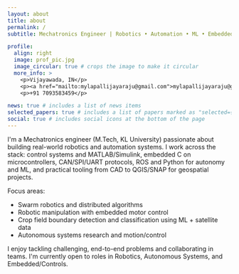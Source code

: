 ```yaml
---
layout: about
title: about
permalink: /
subtitle: Mechatronics Engineer | Robotics • Automation • ML • Embedded Systems

profile:
  align: right
  image: prof_pic.jpg
  image_circular: true # crops the image to make it circular
  more_info: >
    <p>Vijayawada, IN</p>
    <p><a href="mailto:mylapallijayaraju@gmail.com">mylapallijayaraju@gmail.com</a></p>
    <p>+91 7093583459</p>

news: true # includes a list of news items
selected_papers: true # includes a list of papers marked as "selected={true}"
social: true # includes social icons at the bottom of the page
---
```


I'm a Mechatronics engineer (M.Tech, KL University) passionate about building real-world robotics and automation systems. I work across the stack: control systems and MATLAB/Simulink, embedded C on microcontrollers, CAN/SPI/UART protocols, ROS and Python for autonomy and ML, and practical tooling from CAD to QGIS/SNAP for geospatial projects.

Focus areas:

- Swarm robotics and distributed algorithms
- Robotic manipulation with embedded motor control
- Crop field boundary detection and classification using ML + satellite data
- Autonomous systems research and motion/control

I enjoy tackling challenging, end-to-end problems and collaborating in teams. I'm currently open to roles in Robotics, Autonomous Systems, and Embedded/Controls.
